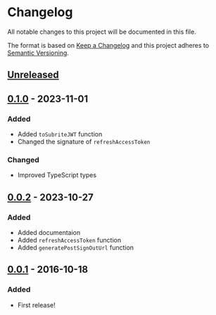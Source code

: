 # Changelog

All notable changes to this project will be documented in this file.

The format is based on [Keep a Changelog](http://keepachangelog.com/)
and this project adheres to [Semantic Versioning](http://semver.org/).

## [Unreleased]

## [0.1.0] - 2023-11-01
### Added
- Added `toSubriteJWT` function
- Changed the signature of `refreshAccessToken`

### Changed
- Improved TypeScript types

## [0.0.2] - 2023-10-27

### Added
- Added documentaion
- Added `refreshAccessToken` function
- Added `generatePostSignOutUrl` function

## [0.0.1] - 2016-10-18
### Added
- First release!

[Unreleased]: https://github.com/skavl-media/subrite-auth/compare/v0.1.0...HEAD
[0.1.0]: https://github.com/skavl-media/subrite-auth/compare/v0.0.2...v0.1.0
[0.0.2]: https://github.com/skavl-media/subrite-auth/compare/v0.0.1...v0.0.2
[0.0.1]: https://github.com/skavl-media/subrite-auth/releases/tag/v0.0.1

